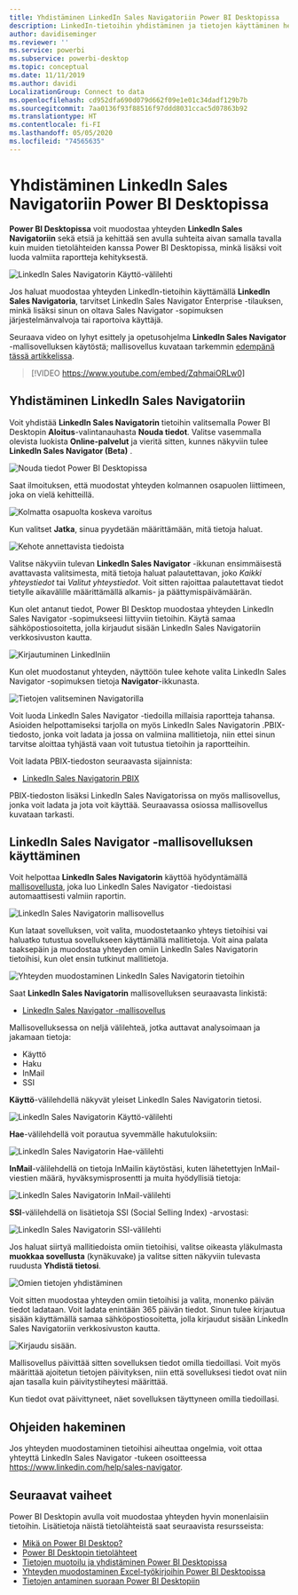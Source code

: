 ```yaml
---
title: Yhdistäminen LinkedIn Sales Navigatoriin Power BI Desktopissa
description: LinkedIn-tietoihin yhdistäminen ja tietojen käyttäminen helposti Power BI Desktopissa
author: davidiseminger
ms.reviewer: ''
ms.service: powerbi
ms.subservice: powerbi-desktop
ms.topic: conceptual
ms.date: 11/11/2019
ms.author: davidi
LocalizationGroup: Connect to data
ms.openlocfilehash: cd952dfa690d079d662f09e1e01c34dadf129b7b
ms.sourcegitcommit: 7aa0136f93f88516f97ddd8031ccac5d07863b92
ms.translationtype: HT
ms.contentlocale: fi-FI
ms.lasthandoff: 05/05/2020
ms.locfileid: "74565635"
---
```

# <a name="connect-to-linkedin-sales-navigator-in-power-bi-desktop"></a>Yhdistäminen LinkedIn Sales Navigatoriin Power BI Desktopissa

**Power BI Desktopissa** voit muodostaa yhteyden **LinkedIn Sales Navigatoriin** sekä etsiä ja kehittää sen avulla suhteita aivan samalla tavalla kuin muiden tietolähteiden kanssa Power BI Desktopissa, minkä lisäksi voit luoda valmiita raportteja kehityksestä.

![LinkedIn Sales Navigatorin Käyttö-välilehti](media/desktop-connect-linkedin-sales-navigator/linkedin-sales-navigator-01.png)


Jos haluat muodostaa yhteyden LinkedIn-tietoihin käyttämällä **LinkedIn Sales Navigatoria**, tarvitset LinkedIn Sales Navigator Enterprise -tilauksen, minkä lisäksi sinun on oltava Sales Navigator -sopimuksen järjestelmänvalvoja tai raportoiva käyttäjä.

Seuraava video on lyhyt esittely ja opetusohjelma **LinkedIn Sales Navigator** -mallisovelluksen käytöstä; mallisovellus kuvataan tarkemmin [edempänä tässä artikkelissa](#using-the-linkedin-sales-navigator-template-app). 

> [!VIDEO https://www.youtube.com/embed/ZqhmaiORLw0]

## <a name="connect-to-linkedin-sales-navigator"></a>Yhdistäminen LinkedIn Sales Navigatoriin

Voit yhdistää **LinkedIn Sales Navigatorin** tietoihin valitsemalla Power BI Desktopin **Aloitus**-valintanauhasta **Nouda tiedot**. Valitse vasemmalla olevista luokista **Online-palvelut** ja vieritä sitten, kunnes näkyviin tulee **LinkedIn Sales Navigator (Beta)** .

![Nouda tiedot Power BI Desktopissa](media/desktop-connect-linkedin-sales-navigator/linkedin-sales-navigator-02.png)

Saat ilmoituksen, että muodostat yhteyden kolmannen osapuolen liittimeen, joka on vielä kehitteillä. 

![Kolmatta osapuolta koskeva varoitus](media/desktop-connect-linkedin-sales-navigator/linkedin-sales-navigator-03.png)

Kun valitset **Jatka**, sinua pyydetään määrittämään, mitä tietoja haluat.

![Kehote annettavista tiedoista](media/desktop-connect-linkedin-sales-navigator/linkedin-sales-navigator-04.png)


Valitse näkyviin tulevan **LinkedIn Sales Navigator** -ikkunan ensimmäisestä avattavasta valitsimesta, mitä tietoja haluat palautettavan, joko *Kaikki yhteystiedot* tai *Valitut yhteystiedot*. Voit sitten rajoittaa palautettavat tiedot tietylle aikavälille määrittämällä alkamis- ja päättymispäivämäärän.

Kun olet antanut tiedot, Power BI Desktop muodostaa yhteyden LinkedIn Sales Navigator -sopimukseesi liittyviin tietoihin. Käytä samaa sähköpostiosoitetta, jolla kirjaudut sisään LinkedIn Sales Navigatoriin verkkosivuston kautta. 

![Kirjautuminen LinkedIniin](media/desktop-connect-linkedin-sales-navigator/linkedin-sales-navigator-05.png)

Kun olet muodostanut yhteyden, näyttöön tulee kehote valita LinkedIn Sales Navigator -sopimuksen tietoja **Navigator**-ikkunasta.

![Tietojen valitseminen Navigatorilla](media/desktop-connect-linkedin-sales-navigator/linkedin-sales-navigator-09.png)

Voit luoda LinkedIn Sales Navigator -tiedoilla millaisia raportteja tahansa. Asioiden helpottamiseksi tarjolla on myös LinkedIn Sales Navigatorin .PBIX-tiedosto, jonka voit ladata ja jossa on valmiina mallitietoja, niin ettei sinun tarvitse aloittaa tyhjästä vaan voit tutustua tietoihin ja raportteihin.

Voit ladata PBIX-tiedoston seuraavasta sijainnista:
* [LinkedIn Sales Navigatorin PBIX](service-template-apps-samples.md)

PBIX-tiedoston lisäksi LinkedIn Sales Navigatorissa on myös mallisovellus, jonka voit ladata ja jota voit käyttää. Seuraavassa osiossa mallisovellus kuvataan tarkasti.


## <a name="using-the-linkedin-sales-navigator-template-app"></a>LinkedIn Sales Navigator -mallisovelluksen käyttäminen

Voit helpottaa **LinkedIn Sales Navigatorin** käyttöä hyödyntämällä [mallisovellusta](service-template-apps-overview.md), joka luo LinkedIn Sales Navigator -tiedoistasi automaattisesti valmiin raportin.

![LinkedIn Sales Navigatorin mallisovellus](media/desktop-connect-linkedin-sales-navigator/linkedin-sales-navigator-10.png)

Kun lataat sovelluksen, voit valita, muodostetaanko yhteys tietoihisi vai haluatko tutustua sovellukseen käyttämällä mallitietoja. Voit aina palata taaksepäin ja muodostaa yhteyden omiin LinkedIn Sales Navigatorin tietoihisi, kun olet ensin tutkinut mallitietoja. 

![Yhteyden muodostaminen LinkedIn Sales Navigatorin tietoihin](media/desktop-connect-linkedin-sales-navigator/linkedin-sales-navigator-11.png)



Saat **LinkedIn Sales Navigatorin** mallisovelluksen seuraavasta linkistä:
* [LinkedIn Sales Navigator -mallisovellus](https://appsource.microsoft.com/product/power-bi/pbi-contentpacks.linkedin_navigator-preview?flightCodes=17ad4c68-fbc5-4925-a351-139fd384ec33)

Mallisovelluksessa on neljä välilehteä, jotka auttavat analysoimaan ja jakamaan tietoja:

* Käyttö
* Haku
* InMail
* SSI

**Käyttö**-välilehdellä näkyvät yleiset LinkedIn Sales Navigatorin tietosi.

![LinkedIn Sales Navigatorin Käyttö-välilehti](media/desktop-connect-linkedin-sales-navigator/linkedin-sales-navigator-12.png)

**Hae**-välilehdellä voit porautua syvemmälle hakutuloksiin:

![LinkedIn Sales Navigatorin Hae-välilehti](media/desktop-connect-linkedin-sales-navigator/linkedin-sales-navigator-13.png)

**InMail**-välilehdellä on tietoja InMailin käytöstäsi, kuten lähetettyjen InMail-viestien määrä, hyväksymisprosentti ja muita hyödyllisiä tietoja:

![LinkedIn Sales Navigatorin InMail-välilehti](media/desktop-connect-linkedin-sales-navigator/linkedin-sales-navigator-14.png)

**SSI**-välilehdellä on lisätietoja SSI (Social Selling Index) -arvostasi:

![LinkedIn Sales Navigatorin SSI-välilehti](media/desktop-connect-linkedin-sales-navigator/linkedin-sales-navigator-15.png)

Jos haluat siirtyä mallitiedoista omiin tietoihisi, valitse oikeasta yläkulmasta **muokkaa sovellusta** (kynäkuvake) ja valitse sitten näkyviin tulevasta ruudusta **Yhdistä tietosi**.

![Omien tietojen yhdistäminen](media/desktop-connect-linkedin-sales-navigator/linkedin-sales-navigator-16.png)

Voit sitten muodostaa yhteyden omiin tietoihisi ja valita, monenko päivän tiedot ladataan. Voit ladata enintään 365 päivän tiedot. Sinun tulee kirjautua sisään käyttämällä samaa sähköpostiosoitetta, jolla kirjaudut sisään LinkedIn Sales Navigatoriin verkkosivuston kautta. 

![Kirjaudu sisään.](media/desktop-connect-linkedin-sales-navigator/linkedin-sales-navigator-17.png)

Mallisovellus päivittää sitten sovelluksen tiedot omilla tiedoillasi. Voit myös määrittää ajoitetun tietojen päivityksen, niin että sovelluksesi tiedot ovat niin ajan tasalla kuin päivitystiheytesi määrittää. 

Kun tiedot ovat päivittyneet, näet sovelluksen täyttyneen omilla tiedoillasi.

## <a name="getting-help"></a>Ohjeiden hakeminen

Jos yhteyden muodostaminen tietoihisi aiheuttaa ongelmia, voit ottaa yhteyttä LinkedIn Sales Navigator -tukeen osoitteessa https://www.linkedin.com/help/sales-navigator. 

## <a name="next-steps"></a>Seuraavat vaiheet
Power BI Desktopin avulla voit muodostaa yhteyden hyvin monenlaisiin tietoihin. Lisätietoja näistä tietolähteistä saat seuraavista resursseista:

* [Mikä on Power BI Desktop?](desktop-what-is-desktop.md)
* [Power BI Desktopin tietolähteet](desktop-data-sources.md)
* [Tietojen muotoilu ja yhdistäminen Power BI Desktopissa](desktop-shape-and-combine-data.md)
* [Yhteyden muodostaminen Excel-työkirjoihin Power BI Desktopissa](desktop-connect-excel.md)   
* [Tietojen antaminen suoraan Power BI Desktopiin](desktop-enter-data-directly-into-desktop.md)   


